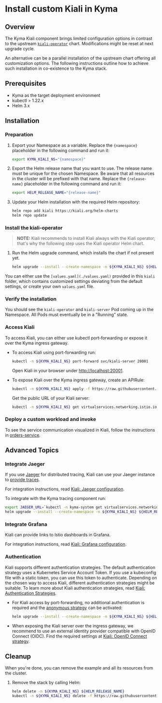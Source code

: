 # Install custom Kiali in Kyma

## Overview

The Kyma Kiali component brings limited configuration options in contrast to the upstream [`kiali-operator`](https://github.com/kiali/helm-charts/tree/master/kiali-operator) chart. Modifications might be reset at next upgrade cycle.

An alternative can be a parallel installation of the upstream chart offering all customization options. The following instructions outline how to achieve such installation in co-existence to the Kyma stack.

## Prerequisites

- Kyma as the target deployment environment
- kubectl > 1.22.x
- Helm 3.x

## Installation

### Preparation

1. Export your Namespace as a variable. Replace the `{namespace}` placeholder in the following command and run it:

    ```bash
    export KYMA_KIALI_NS="{namespace}"
    ```

1. Export the Helm release name that you want to use. The release name must be unique for the chosen Namespace. Be aware that all resources in the cluster will be prefixed with that name. Replace the `{release-name}` placeholder in the following command and run it:
    ```bash
    export HELM_RELEASE_NAME="{release-name}"
    ```

1. Update your Helm installation with the required Helm repository:

    ```bash
    helm repo add kiali https://kiali.org/helm-charts
    helm repo update
    ```

### Install the kiali-operator

> **NOTE:** Kiali recommends to install Kiali always with the Kiali operator; that's why the following step uses the Kiali operator Helm chart.

1. Run the Helm upgrade command, which installs the chart if not present yet.
    ```bash
    helm upgrade --install --create-namespace -n ${KYMA_KIALI_NS} ${HELM_RELEASE_NAME} kiali/kiali-operator -f https://raw.githubusercontent.com/kyma-project/examples/main/kiali/values.yaml
    ```

You can either use the `[values.yaml](./values.yaml)` provided in this `kiali` folder, which contains customized settings deviating from the default settings, or create your own `values.yaml` file.

### Verify the installation

You should see the `kiali-operator` and `kiali-server` Pod coming up in the Namespace. All Pods must eventually be in a "Running" state.

### Access Kiali

To access Kiali, you can either use kubectl port-forwarding or expose it over the Kyma ingress gateway.

* To access Kiali using port-forwarding run:
  ```bash
  kubectl -n ${KYMA_KIALI_NS} port-forward svc/kiali-server 20001
  ```

  Open Kiali in your browser under [http://localhost:20001](http://localhost:20001).

* To expose Kiali over the Kyma ingress gateway, create an APIRule:
  ```bash
  kubectl -n ${KYMA_KIALI_NS} apply -f https://raw.githubusercontent.com/kyma-project/examples/main/kiali/apirule.yaml
  ```
  Get the public URL of your Kiali server:
  ```bash
  kubectl -n ${KYMA_KIALI_NS} get virtualservices.networking.istio.io -ojsonpath='{.items[*].spec.hosts[*]}'
  ```

### Deploy a custom workload and invoke

To see the service communication visualized in Kiali, follow the instructions in [orders-service](./../orders-service/).

## Advanced Topics

### Integrate Jaeger

If you use [Jaeger](https://www.jaegertracing.io/) for distributed tracing, Kiali can use your Jaeger instance to [provide traces](https://kiali.io/docs/features/tracing/).

For integration instructions, read [Kiali: Jaeger configuration](https://kiali.io/docs/configuration/p8s-jaeger-grafana/jaeger/).

To integrate with the Kyma tracing component run:

```bash
export JAEGER_URL=`kubectl -n kyma-system get virtualservices.networking.istio.io tracing -ojsonpath='{.spec.hosts[0]}'`
helm upgrade --install --create-namespace -n ${KYMA_KIALI_NS} ${HELM_RELEASE_NAME} kiali/kiali-operator --set cr.spec.external_services.tracing.enabled=true --set cr.spec.external_services.tracing.url=https://${JAEGER_URL} --set cr.spec.external_services.tracing.in_cluster_url=http://tracing-jaeger-query.kyma-system:16686 --set cr.spec.external_services.tracing.use_grpc=false -f https://raw.githubusercontent.com/kyma-project/examples/main/kiali/values.yaml
```

### Integrate Grafana

Kiali can provide links to Istio dashboards in Grafana.

For integration instructions, read [Kiali: Grafana configuration](https://kiali.io/docs/configuration/p8s-jaeger-grafana/grafana/).

### Authentication

Kiali supports different authentication strategies. The default authentication strategy uses a Kubernetes Service Account Token. If you use a kubeconfig file with a static token, you can use this token to authenticate. Depending on the chosen way to access Kiali, different authentication strategies might be suitable. To learn more about Kiali authentication strategies, read [Kiali: Authentication Strategies](https://kiali.io/docs/configuration/authentication/).

* For Kiali access by port-forwarding, no additional authentication is required and the [anonymous strategy](https://kiali.io/docs/configuration/authentication/anonymous/) can be activated:
  ```bash
  helm upgrade --install --create-namespace -n ${KYMA_KIALI_NS} ${HELM_RELEASE_NAME} kiali/kiali-operator --set cr.spec.auth.strategy=anonymous -f https://raw.githubusercontent.com/kyma-project/examples/main/kiali/values.yaml
  ```
* When exposing the Kiali server over the ingress gateway, we recommend to use an external identity provider compatible with OpenID Connect (OIDC). Find the required settings at [Kiali: OpenID Connect strategy](https://kiali.io/docs/configuration/authentication/openid/).

## Cleanup

When you're done, you can remove the example and all its resources from the cluster.

1. Remove the stack by calling Helm:

    ```bash
    helm delete -n ${KYMA_KIALI_NS} ${HELM_RELEASE_NAME}
    kubectl -n ${KYMA_KIALI_NS} delete -f https://raw.githubusercontent.com/kyma-project/examples/main/kiali/apirule.yaml
    ```
